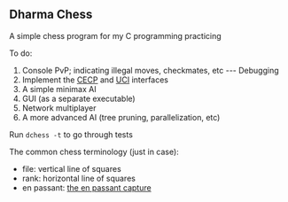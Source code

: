 ## Dharma Chess

A simple chess program for my C programming practicing

To do:

  1. Console PvP; indicating illegal moves, checkmates, etc --- Debugging
  2. Implement the [CECP](https://en.wikipedia.org/wiki/Chess_Engine_Communication_Protocol) and [UCI](https://en.wikipedia.org/wiki/Universal_Chess_Interface) interfaces
  3. A simple minimax AI
  4. GUI (as a separate executable)
  5. Network multiplayer
  6. A more advanced AI (tree pruning, parallelization, etc)

Run `dchess -t` to go through tests

The common chess terminology (just in case):

  * file: vertical line of squares
  * rank: horizontal line of squares
  * en passant: [the en passant capture](https://en.wikipedia.org/wiki/En_passant)
